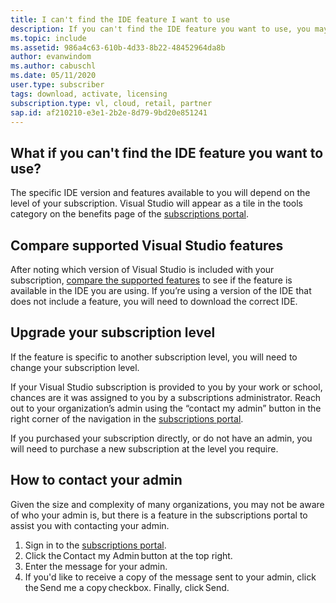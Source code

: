```yaml
---
title: I can't find the IDE feature I want to use
description: If you can't find the IDE feature you want to use, you may be using the incorrect version of Visual Studio
ms.topic: include
ms.assetid: 986a4c63-610b-4d33-8b22-48452964da8b
author: evanwindom
ms.author: cabuschl
ms.date: 05/11/2020
user.type: subscriber
tags: download, activate, licensing
subscription.type: vl, cloud, retail, partner
sap.id: af210210-e3e1-2b2e-8d79-9bd20e851241
---
```


## What if you can't find the IDE feature you want to use? 

The specific IDE version and features available to you will depend on the level of your subscription. Visual Studio will appear as a tile in the tools category on the benefits page of the [subscriptions portal](https://my.visualstudio.com/benefits). 

## Compare supported Visual Studio features 

After noting which version of Visual Studio is included with your subscription, [compare the supported features](https://visualstudio.microsoft.com/vs/compare/) to see if the feature is available in the IDE you are using. If you’re using a version of the IDE that does not include a feature, you will need to download the correct IDE. 

## Upgrade your subscription level  

If the feature is specific to another subscription level, you will need to change your subscription level.  

If your Visual Studio subscription is provided to you by your work or school, chances are it was assigned to you by a subscriptions administrator. Reach out to your organization’s admin using the “contact my admin” button in the right corner of the navigation in the [subscriptions portal](https://my.visualstudio.com/benefits).  

If you purchased your subscription directly, or do not have an admin, you will need to purchase a new subscription at the level you require.  

## How to contact your admin 

Given the size and complexity of many organizations, you may not be aware of who your admin is, but there is a feature in the subscriptions portal to assist you with contacting your admin. 

1. Sign in to the [subscriptions portal](https://my.visualstudio.com/benefits).  
1. Click the Contact my Admin button at the top right. 
1. Enter the message for your admin. 
1. If you'd like to receive a copy of the message sent to your admin, click the Send me a copy checkbox. Finally, click Send.